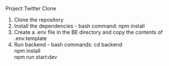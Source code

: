 Project Twitter Clone

1. Clone the repository
2. Install the dependencies - bash command: npm install
3. Create a .env file in the BE directory and copy the contents of .env.template 
4. Run backend - bash commands: cd backend  
    npm install  
    npm run start:dev
